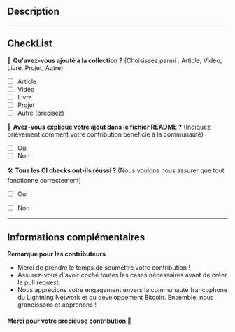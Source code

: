 
<!--
 **Merci de contribuer à notre hub de ressources sur le Lightning Network et le développement Bitcoin !**
-->

## Description


---

## CheckList

📝 **Qu'avez-vous ajouté à la collection ?**
(Choisissez parmi : Article, Vidéo, Livre, Projet, Autre)

- [ ] Article
- [ ] Vidéo
- [ ] Livre
- [ ] Projet
- [ ] Autre (précisez) 

📖 **Avez-vous expliqué votre ajout dans le fichier README ?**
(Indiquez brièvement comment votre contribution bénéficie à la communauté)

- [ ] Oui
- [ ] Non

🛠️ **Tous les CI checks ont-ils réussi ?**
(Nous voulons nous assurer que tout fonctionne correctement)

- [ ] Oui
- [ ] Non


---

## Informations complémentaires

**Remarque pour les contributeurs :**
- Merci de prendre le temps de soumettre votre contribution !
- Assurez-vous d'avoir coché toutes les cases nécessaires avant de créer le pull request.
- Nous apprécions votre engagement envers la communauté francophone du Lightning Network et du développement Bitcoin. Ensemble, nous grandissons et apprenons !

#### Merci pour votre précieuse contribution 🖤 
